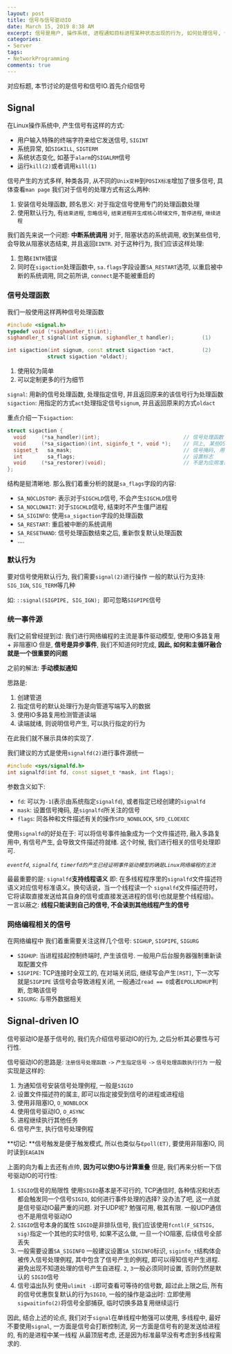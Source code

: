 ```yaml
---
layout: post
title: 信号与信号驱动IO
date: March 15, 2019 8:38 AM
excerpt: 信号是用户, 操作系统, 进程通知目标进程某种状态出现的行为, 如何处理信号, 信号驱动IO如何使用, 有什么注意事项, 就是我们要讨论的问题
categories:
- Server
tags:
- NetworkProgramming
comments: true
---
```


对应标题, 本节讨论的是信号和信号IO.首先介绍信号

## Signal

在Linux操作系统中, 产生信号有这样的方式:
- 用户输入特殊的终端字符来给它发送信号, `SIGINT`
- 系统异常, 如`SIGKILL`, `SIGTERM`
- 系统状态变化, 如基于`alarm`的`SIGALRM`信号
- 运行`kill(2)`或者调用`kill(1)`

信号产生的方式多样, 种类各异, 从不同的`Unix变种`到`POSIX标准`增加了很多信号, 具体查看`man page`
我们对于信号的处理方式有这么两种:
1. 安装信号处理函数, 顾名思义: 对于指定信号使用专门的处理函数处理
2. 使用默认行为, 有`结束进程`, `忽略信号`, `结束进程并生成核心转储文件`, `暂停进程`, `继续进程`

我们首先来说一个问题: **中断系统调用**
对于, 阻塞状态的系统调用, 收到某些信号, 会导致从阻塞状态结束, 并且返回`EINTR`.
对于这种行为, 我们应该这样处理:
1. 忽略`EINTR`错误
2. 同时在`sigaction`处理函数中, `sa.flags`字段设置`SA_RESTART`选项, 以重启被中断的系统调用, 同之前所讲, `connect`是不能被重启的

### 信号处理函数

我们一般使用这样两种信号处理函数
```cpp
#include <signal.h>
typedef void (*sighandler_t)(int);
sighandler_t signal(int signum, sighandler_t handler);         (1)

int sigaction(int signum, const struct sigaction *act,         (2)
             struct sigaction *oldact);
```

1. 使用较为简单
2. 可以定制更多的行为细节

`signal`: 用新的信号处理函数, 处理指定信号, 并且返回原来的该信号行为处理函数
`sigaction`: 用指定的方式`act`处理指定信号`signum`, 并且返回原来的方式`oldact`

重点介绍一下`sigaction`:
```cpp
struct sigaction {
  void     (*sa_handler)(int);                           // 信号处理函数
  void     (*sa_sigaction)(int, siginfo_t *, void *);    // 同上, 某些OS实现时联合体
  sigset_t   sa_mask;                                    // 信号掩码, 用于屏蔽信号
  int        sa_flags;                                   // 设置标志
  void     (*sa_restorer)(void);                         // 不是为应用准备的,见sigreturn(2)
};

```

结构是挺清晰地. 那么我们着重分析的就是`sa_flags`字段的内容:
- `SA_NOCLDSTOP`: 表示对于`SIGCHLD`信号, 不会产生`SIGCHLD`信号
- `SA_NOCLDWAIT`: 对于`SIGCHLD`信号, 结束时不产生僵尸进程
- `SA_SIGINFO`: 使用`sa_sigaction`字段的处理函数
- `SA_RESTART`: 重启被中断的系统调用
- `SA_RESETHAND`: 信号处理函数结束之后, 重新恢复默认处理函数
- ....

### 默认行为

要对信号使用默认行为, 我们需要`signal(2)`进行操作
一般的默认行为支持: `SIG_IGN`, `SIG_TERM`等几种

如: `::signal(SIGPIPE, SIG_IGN); `即可忽略`SIGPIPE`信号

### 统一事件源

我们之前曾经提到过: 我们进行网络编程的主流是事件驱动模型, 使用IO多路复用 + 非阻塞IO
但是, **信号是异步事件**, 我们不知道何时完成, **因此, 如何和主循环融合就是一个很重要的问题**

之前的解法: **手动模拟通知**

思路是: 
1. 创建管道
2. 指定信号的默认处理行为是向管道写端写入的数据
3. 使用IO多路复用检测管道读端
4. 读端就绪, 则说明信号产生, 可以执行指定的行为

在此我们就不展示具体的实现了.

我们建议的方式是使用`signalfd(2)`进行事件源统一

```cpp
#include <sys/signalfd.h>
int signalfd(int fd, const sigset_t *mask, int flags);
```
参数含义如下:
- `fd`: 可以为`-1`(表示由系统指定`signalfd`), 或者指定已经创建的`signalfd`
- `mask`: 设置信号掩码, 是`signalfd`所关注的信号
- `flags`: 同各种和文件描述有关的操作`SFD_NONBLOCK`, `SFD_CLOEXEC`

使用`signalfd`的好处在于:
可以将信号事件抽象成为一个文件描述符, 融入多路复用中, 有信号产生, 会导致文件描述符就绪.
这个时候, 我们进行相关的信号处理即可.

*`eventfd`, `signalfd`, `timerfd的产生已经证明事件驱动模型的确是Linux网络编程的主流`*

最最重要的是: `signalfd`**支持线程语义**
即: 在多线程程序里的`signalfd`文件描述符语义对应信号标准语义。换句话说，当一个线程读一个 `signalfd`文件描述符时，它将读取直接发送给其自身的信号或直接发送进程的信号(也就是整个线程组)。
一言以蔽之: **线程只能读到自己的信号, 不会读到其他线程产生的信号**

### 网络编程相关的信号

在网络编程中 我们着重需要关注这样几个信号: `SIGHUP`, `SIGPIPE`, `SIGURG`

- `SIGHUP`: 当进程挂起控制终端时, 产生该信号. 一般用户后台服务器强制重新读取配置文件
- `SIGPIPE`: TCP连接时全双工的, 在对端关闭后, 继续写会产生`[RST]`, 下一次写就是`SIGPIPE`
 该信号会导致进程关闭, 一般通过`read == 0`或者`EPOLLRDHUP`判断, 忽略该信号
- `SIGURG`: 与带外数据相关

## Signal-driven IO

信号驱动IO是基于信号的, 我们先介绍信号驱动IO的行为, 之后分析其必要性与可行性.

信号驱动IO的思路是: `注册信号处理函数` `->` `产生指定信号` `->` `信号处理函数执行行为`
一般实现是这样的:
1. 为通知信号安装信号处理例程, 一般是`SIGIO`
2. 设置文件描述符的属主, 即可以指定接受到信号的进程或进程组
3. 使用非阻塞IO, `O_NONBLOCK`
4. 使用信号驱动IO, `O_ASYNC`
5. 进程继续执行其他任务
6. 信号产生, 执行信号处理例程

**切记: **信号触发是便于触发模式, 所以也类似与`Epoll(ET)`, 要使用非阻塞IO, 同时读到`EAGAIN`

上面的向为看上去还有点帅, **因为可以使IO与计算重叠**
但是, 我们再来分析一下信号驱动IO的可行性:
1. `SIGIO`信号的局限性
 使用`SIGIO`基本是不可行的, TCP通信时, 各种情况和状态都会触发同一个信号`SIGIO`, 如何进行事件处理的选择? 没办法了吧, 这一点就是信号驱动IO最严重的问题.
 对于UDP呢? 勉强可用, 极其有限. 一般UDP通信也不是用信号驱动IO
2. `SIGIO`信号本身的属性
 `SIGIO`是非排队信号, 我们应该使用`fcntl(F_SETSIG, sig)`指定一个其他的实时信号, 
 如果不这么做, 一旦一个IO阻塞, 后续信号全部丢失 
3. 一般需要设置`SA_SIGINFO`
 一般建议设置`SA_SIGINFO`标识, `siginfo_t`结构体会被传入信号处理例程, 其中包含了信号产生的例程, 即可以得知信号产生进程. 避免出现不知道处理的信号产生自进程. `2`, `3`一般必须同时设置, 否则仍然是默认的 `SIGIO`信号
4. 信号溢出队列
 使用`ulimit -i`即可查看可等待的信号数, 超过此上限之后, 所有的信号优惠恢复默认的行为`SIGIO`, 一般的操作是溢出时: 立即使用`sigwaitinfo(2)`将信号全部捕获, 临时切换多路复用继续运行

因此, 结合上述的论点, 我们对于`signal`在单线程中勉强可以使用, 多线程中, 最好不要使用`signal`, 一方面是信号会打断控制流, 另一方面是信号有的是发送给进程的, 有的是进程中某一线程
从最顶层考虑, 还是因为标准最早没有考虑到多线程需求的.
